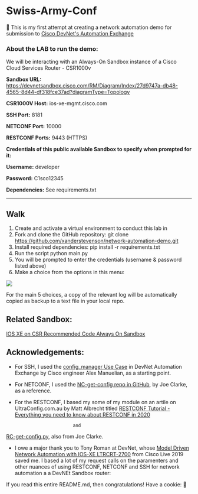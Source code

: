 # Swiss-Army-Conf
:floppy_disk:
This is my first attempt at creating a network automation demo for submission to [Cisco DevNet's Automation Exchange](https://developer.cisco.com/network-automation/)

### **About the LAB to run the demo:**
We will be interacting with an Always-On Sandbox instance of a Cisco Cloud Services Router - CSR1000v

**Sandbox URL:** https://devnetsandbox.cisco.com/RM/Diagram/Index/27d9747a-db48-4565-8d44-df318fce37ad?diagramType=Topology

**CSR1000V Host:** ios-xe-mgmt.cisco.com

**SSH Port:** 8181

**NETCONF Port:** 10000

**RESTCONF Ports:** 9443 (HTTPS)

**Credentials of this public available Sandbox to specify when prompted for it:**

**Username:** developer

**Password:** C1sco12345

**Dependencies:** See requirements.txt 

------------------------------------------

## Walk

1. Create and activate a virtual environment to conduct this lab in
2. Fork and clone the GitHub repository: 
git clone https://github.com/xanderstevenson/network-automation-demo.git
3. Install required dependencies:
pip install -r requirements.txt
4. Run the script
python main.py
5. You will be prompted to enter the credentials (username & password listed above)
6. Make a choice from the options in this menu: <br>

<img src="https://github.com/xanderstevenson/swiss-army-conf/blob/main/swiss-army-conf-menu.PNG">

For the main 5 choices, a copy of the relevant log will be automatically copied as backup to a text file in your local repo.

## Related Sandbox: 
[IOS XE on CSR Recommended Code Always On Sandbox](https://devnetsandbox.cisco.com/RM/Diagram/Index/27d9747a-db48-4565-8d44-df318fce37ad?diagramType=Topology)


**Acknowledgements**:
------------------------------------------

- For SSH, I used the [config_manager Use Case](https://developer.cisco.com/network-automation/detail/fba0ebc1-40c1-11eb-915c-36b321b824da/) in DevNet Automation Exchange by Cisco engineer Alex Manuelian, as a starting point. 

- For NETCONF, I used the [NC-get-config repo in GitHub](https://github.com/CiscoDevNet/python_code_samples_network/tree/master/NC-get-config), by Joe Clarke, as a reference.

- For the RESTCONF, I based my some of my module on an artile on UltraConfig.com.au by Matt Albrecht titled [RESTCONF Tutorial - Everything you need to know about RESTCONF in 2020](https://ultraconfig.com.au/blog/restconf-tutorial-everything-you-need-to-know-about-restconf-in-2020/)

                            and 

[RC-get-config.py](https://github.com/CiscoDevNet/python_code_samples_network/blob/master/RC-get-config/RC-get-config.py), also from Joe Clarke.

- I owe a major thank you to Tony Roman at DevNet, whose [Model Driven Network
Automation with IOS-XE LTRCRT-2700](https://www.ciscolive.com/c/dam/r/ciscolive/us/docs/2019/pdf/5eU6DfQV/LTRCRT-2700-LG.pdf) from Cisco Live 2019 saved me. I based a lot of my request calls on the paramenters and other nuances of using RESTCONF, NETCONF and SSH for network automation a a DevNEt Sandbox router:

If you read this entire README.md, then congratulations! Have a cookie: :cookie:
